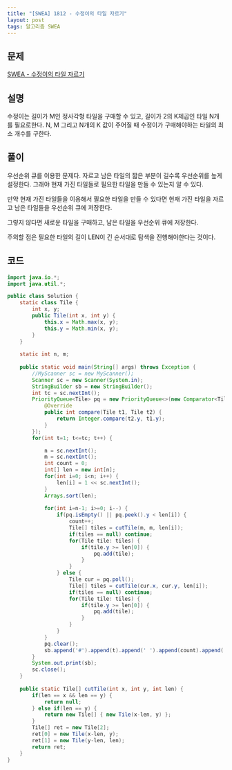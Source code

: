 ```yaml
---
title: "[SWEA] 1812 - 수정이의 타일 자르기"
layout: post
tags: 알고리즘 SWEA
---
```


## 문제
[SWEA - 수정이의 타일 자르기](https://swexpertacademy.com/main/code/problem/problemDetail.do?contestProbId=AV4yGVsKC0YDFAUx)

## 설명
수정이는 길이가 M인 정사각형 타일을 구매할 수 있고, 길이가 2의 K제곱인 타일 N개를 필요로한다. N, M 그리고 N개의 K 값이 주어질 때 수정이가 구매해야하는 타일의 최소 개수를 구한다.

## 풀이
우선순위 큐를 이용한 문제다. 자르고 남은 타일의 짧은 부분이 길수록 우선순위를 높게 설정한다. 그래야 현재 가진 타일들로 필요한 타일을 만들 수 있는지 알 수 있다.

만약 현재 가진 타일들을 이용해서 필요한 타일을 만들 수 있다면 현재 가진 타일을 자르고 남은 타일들을 우선순위 큐에 저장한다.

그렇지 않다면 새로운 타일을 구매하고, 남은 타일을 우선순위 큐에 저장한다.

주의할 점은 필요한 타일의 길이 LEN이 긴 순서대로 탐색을 진행해야한다는 것이다.


## 코드	
```java
import java.io.*;
import java.util.*;

public class Solution {
	static class Tile {
		int x, y;
		public Tile(int x, int y) {
			this.x = Math.max(x, y);
			this.y = Math.min(x, y);
		}
	}
	
	static int n, m;
	
	public static void main(String[] args) throws Exception {
		//MyScanner sc = new MyScanner();
		Scanner sc = new Scanner(System.in);
		StringBuilder sb = new StringBuilder();
		int tc = sc.nextInt();
		PriorityQueue<Tile> pq = new PriorityQueue<>(new Comparator<Tile>() {
			@Override
			public int compare(Tile t1, Tile t2) {
				return Integer.compare(t2.y, t1.y);
			}
		});
		for(int t=1; t<=tc; t++) {

			n = sc.nextInt();
			m = sc.nextInt();
			int count = 0;
			int[] len = new int[n];
			for(int i=0; i<n; i++) {
				len[i] = 1 << sc.nextInt();
			}
			Arrays.sort(len);
			
			for(int i=n-1; i>=0; i--) {
				if(pq.isEmpty() || pq.peek().y < len[i]) {
					count++;
					Tile[] tiles = cutTile(m, m, len[i]);
					if(tiles == null) continue;
					for(Tile tile: tiles) {
						if(tile.y >= len[0]) {
							pq.add(tile);
						}
					}
				} else {
					Tile cur = pq.poll();
					Tile[] tiles = cutTile(cur.x, cur.y, len[i]);
					if(tiles == null) continue;
					for(Tile tile: tiles) {
						if(tile.y >= len[0]) {
							pq.add(tile);
						}
					}
				}
			}
			pq.clear();
			sb.append('#').append(t).append(' ').append(count).append('\n');
		}
		System.out.print(sb);
		sc.close();
	}
	
	public static Tile[] cutTile(int x, int y, int len) {
		if(len == x && len == y) {
			return null;
		} else if(len == y) {
			return new Tile[] { new Tile(x-len, y) };
		}
		Tile[] ret = new Tile[2];
		ret[0] = new Tile(x-len, y);
		ret[1] = new Tile(y-len, len);
		return ret;
	}
}
```